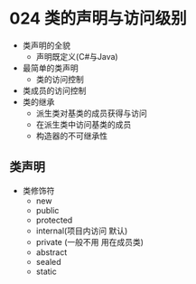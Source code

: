 # 024 类的声明与访问级别

- 类声明的全貌
  - 声明既定义(C#与Java)
- 最简单的类声明
  - 类的访问控制
- 类成员的访问控制
- 类的继承
  - 派生类对基类的成员获得与访问
  - 在派生类中访问基类的成员
  - 构造器的不可继承性

## 类声明

- 类修饰符
  - new
  - public
  - protected
  - internal(项目内访问  默认)
  - private (一般不用 用在成员类)
  - abstract
  - sealed
  - static
